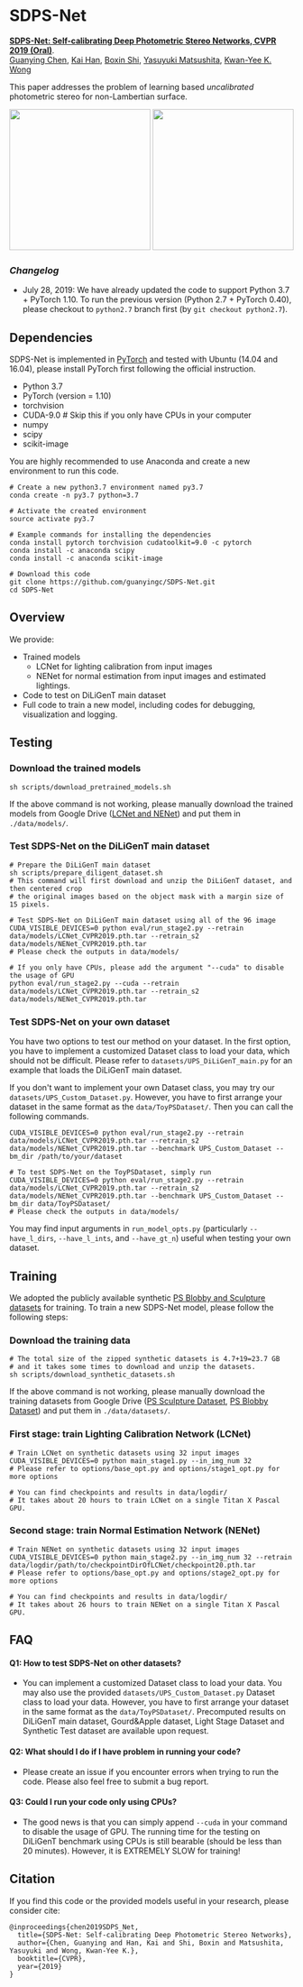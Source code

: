 # SDPS-Net
**[SDPS-Net: Self-calibrating Deep Photometric Stereo Networks, CVPR 2019 (Oral)](http://guanyingc.github.io/SDPS-Net/)**.
<br>
[Guanying Chen](https://guanyingc.github.io), [Kai Han](http://www.hankai.org/), [Boxin Shi](http://alumni.media.mit.edu/~shiboxin/), [Yasuyuki Matsushita](http://www-infobiz.ist.osaka-u.ac.jp/en/member/matsushita/), [Kwan-Yee K. Wong](http://i.cs.hku.hk/~kykwong/)
<br>

This paper addresses the problem of learning based _uncalibrated_ photometric stereo for non-Lambertian surface.
<br>
<p align="center">
    <img src='data/images/buddha.gif' height="250" >
    <img src='data/images/GT.png' height="250" >
</p>

### _Changelog_
- July 28, 2019: We have already updated the code to support Python 3.7 + PyTorch 1.10. To run the previous version (Python 2.7 + PyTorch 0.40), please checkout to `python2.7` branch first (by `git checkout python2.7`).

## Dependencies
SDPS-Net is implemented in [PyTorch](https://pytorch.org/) and tested with Ubuntu (14.04 and 16.04), please install PyTorch first following the official instruction. 

- Python 3.7 
- PyTorch (version = 1.10)
- torchvision
- CUDA-9.0 # Skip this if you only have CPUs in your computer
- numpy
- scipy
- scikit-image 

You are highly recommended to use Anaconda and create a new environment to run this code.
```shell
# Create a new python3.7 environment named py3.7
conda create -n py3.7 python=3.7

# Activate the created environment
source activate py3.7

# Example commands for installing the dependencies 
conda install pytorch torchvision cudatoolkit=9.0 -c pytorch
conda install -c anaconda scipy 
conda install -c anaconda scikit-image 

# Download this code
git clone https://github.com/guanyingc/SDPS-Net.git
cd SDPS-Net
```
## Overview
We provide:
- Trained models
    - LCNet for lighting calibration from input images
    - NENet for normal estimation from input images and estimated lightings.
- Code to test on DiLiGenT main dataset
- Full code to train a new model, including codes for debugging, visualization and logging.

## Testing
### Download the trained models
```
sh scripts/download_pretrained_models.sh
```
If the above command is not working, please manually download the trained models from Google Drive ([LCNet and NENet](https://drive.google.com/drive/folders/1HCW9YDfsFoPxda3GDTjj3L5yuQUXw8a3?usp=sharing)) and put them in `./data/models/`.

### Test SDPS-Net on the DiLiGenT main dataset
```shell
# Prepare the DiLiGenT main dataset
sh scripts/prepare_diligent_dataset.sh
# This command will first download and unzip the DiLiGenT dataset, and then centered crop 
# the original images based on the object mask with a margin size of 15 pixels.

# Test SDPS-Net on DiLiGenT main dataset using all of the 96 image
CUDA_VISIBLE_DEVICES=0 python eval/run_stage2.py --retrain data/models/LCNet_CVPR2019.pth.tar --retrain_s2 data/models/NENet_CVPR2019.pth.tar
# Please check the outputs in data/models/

# If you only have CPUs, please add the argument "--cuda" to disable the usage of GPU
python eval/run_stage2.py --cuda --retrain data/models/LCNet_CVPR2019.pth.tar --retrain_s2 data/models/NENet_CVPR2019.pth.tar
```

### Test SDPS-Net on your own dataset
You have two options to test our method on your dataset. In the first option, you have to implement a customized Dataset class to load your data, which should not be difficult. Please refer to `datasets/UPS_DiLiGenT_main.py` for an example that loads the DiLiGenT main dataset.

If you don't want to implement your own Dataset class, you may try our `datasets/UPS_Custom_Dataset.py`. However, you have to first arrange your dataset in the same format as the `data/ToyPSDataset/`. Then you can call the following commands.
```shell
CUDA_VISIBLE_DEVICES=0 python eval/run_stage2.py --retrain data/models/LCNet_CVPR2019.pth.tar --retrain_s2 data/models/NENet_CVPR2019.pth.tar --benchmark UPS_Custom_Dataset --bm_dir /path/to/your/dataset

# To test SDPS-Net on the ToyPSDataset, simply run
CUDA_VISIBLE_DEVICES=0 python eval/run_stage2.py --retrain data/models/LCNet_CVPR2019.pth.tar --retrain_s2 data/models/NENet_CVPR2019.pth.tar --benchmark UPS_Custom_Dataset --bm_dir data/ToyPSDataset/
# Please check the outputs in data/models/
```
You may find input arguments in `run_model_opts.py` (particularly `--have_l_dirs`, `--have_l_ints`, and `--have_gt_n`) useful when testing your own dataset.

## Training
We adopted the publicly available synthetic [PS Blobby and Sculpture datasets](https://github.com/guanyingc/PS-FCN) for training.
To train a new SDPS-Net model, please follow the following steps:

### Download the training data
```shell
# The total size of the zipped synthetic datasets is 4.7+19=23.7 GB 
# and it takes some times to download and unzip the datasets.
sh scripts/download_synthetic_datasets.sh
```
If the above command is not working, please manually download the training datasets from Google Drive ([PS Sculpture Dataset](https://drive.google.com/file/d/1wGY1lAQKztTJ2_VqugjFopSAuIe5TESZ/view?usp=sharing), [PS Blobby Dataset](https://drive.google.com/file/d/1thl39nJZogDDUK-R3B-W702zJ8aK711o/view?usp=sharing)) and put them in `./data/datasets/`. 

### First stage: train Lighting Calibration Network (LCNet)
```shell
# Train LCNet on synthetic datasets using 32 input images
CUDA_VISIBLE_DEVICES=0 python main_stage1.py --in_img_num 32
# Please refer to options/base_opt.py and options/stage1_opt.py for more options

# You can find checkpoints and results in data/logdir/
# It takes about 20 hours to train LCNet on a single Titan X Pascal GPU.
```
### Second stage: train Normal Estimation Network (NENet)
```shell
# Train NENet on synthetic datasets using 32 input images
CUDA_VISIBLE_DEVICES=0 python main_stage2.py --in_img_num 32 --retrain data/logdir/path/to/checkpointDirOfLCNet/checkpoint20.pth.tar
# Please refer to options/base_opt.py and options/stage2_opt.py for more options

# You can find checkpoints and results in data/logdir/
# It takes about 26 hours to train NENet on a single Titan X Pascal GPU.
```

## FAQ

#### Q1: How to test SDPS-Net on other datasets?
- You can implement a customized Dataset class to load your data. You may also use the provided `datasets/UPS_Custom_Dataset.py` Dataset class to load your data. However, you have to first arrange your dataset in the same format as the `data/ToyPSDataset/`. Precomputed results on DiLiGenT main dataset, Gourd\&Apple dataset, Light Stage Dataset and Synthetic Test dataset are available upon request.

#### Q2: What should I do if I have problem in running your code?
- Please create an issue if you encounter errors when trying to run the code. Please also feel free to submit a bug report.

#### Q3: Could I run your code only using CPUs?
- The good news is that you can simply append `--cuda` in your command to disable the usage of GPU. The running time for the testing on DiLiGenT benchmark using CPUs is still bearable (should be less than 20 minutes). However, it is EXTREMELY SLOW for training! 

## Citation
If you find this code or the provided models useful in your research, please consider cite: 
```
@inproceedings{chen2019SDPS_Net,
  title={SDPS-Net: Self-calibrating Deep Photometric Stereo Networks},
  author={Chen, Guanying and Han, Kai and Shi, Boxin and Matsushita, Yasuyuki and Wong, Kwan-Yee K.},
  booktitle={CVPR},
  year={2019}
}
```
